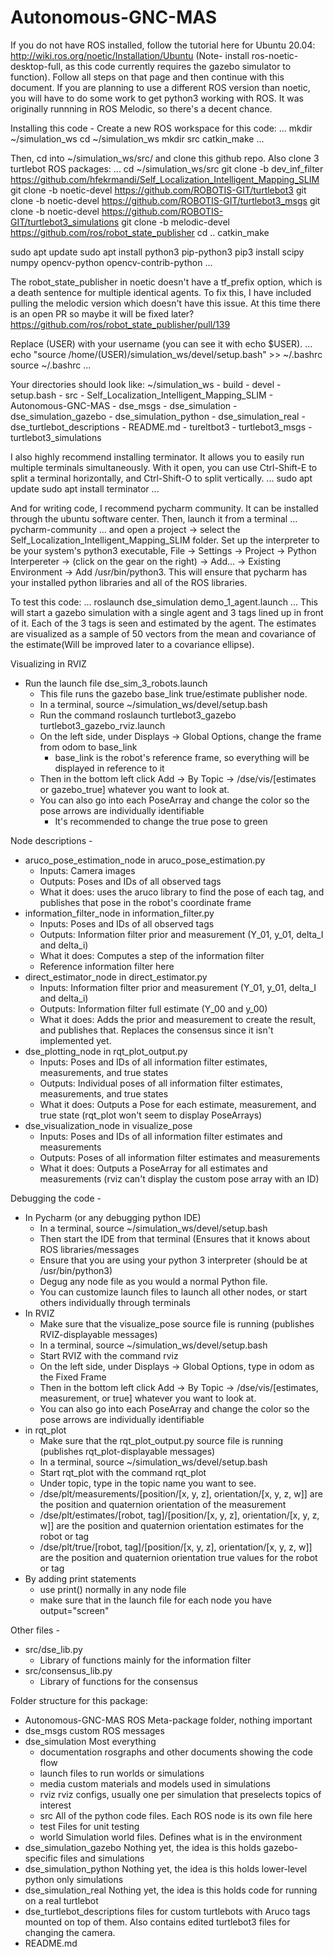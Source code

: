 # Autonomous-GNC-MAS

If you do not have ROS installed, follow the tutorial here for Ubuntu 20.04: http://wiki.ros.org/noetic/Installation/Ubuntu (Note- install ros-noetic-desktop-full, as this code currently requires the gazebo simulator to function). Follow all steps on that page and then continue with this document. 
If you are planning to use a different ROS version than noetic, you will have to do some work to get python3 working with ROS. It was originally runnning in ROS Melodic, so there's a decent chance. 

Installing this code - 
Create a new ROS workspace for this code:
...
mkdir ~/simulation_ws
cd ~/simulation_ws
mkdir src
catkin_make
...

Then, cd into ~/simulation_ws/src/ and clone this github repo. Also clone 3 turtlebot ROS packages:
...
cd ~/simulation_ws/src
git clone -b dev_inf_filter https://github.com/hfekrmandi/Self_Localization_Intelligent_Mapping_SLIM
git clone -b noetic-devel https://github.com/ROBOTIS-GIT/turtlebot3
git clone -b noetic-devel https://github.com/ROBOTIS-GIT/turtlebot3_msgs
git clone -b noetic-devel https://github.com/ROBOTIS-GIT/turtlebot3_simulations
git clone -b melodic-devel https://github.com/ros/robot_state_publisher
cd ..
catkin_make

sudo apt update
sudo apt install python3 pip-python3
pip3 install scipy numpy opencv-python opencv-contrib-python
...

The robot_state_publisher in noetic doesn't have a tf_prefix option, which is a death sentence for multiple identical agents. To fix this, I have included pulling the melodic version which doesn't have this issue. At this time there is an open PR so maybe it will be fixed later? https://github.com/ros/robot_state_publisher/pull/139

Replace (USER) with your username (you can see it with echo $USER).
...
echo "source /home/(USER)/simulation_ws/devel/setup.bash" >> ~/.bashrc
source ~/.bashrc
...

Your directories should look like:
~/simulation_ws
	- build
	- devel
		- setup.bash
	- src
		- Self_Localization_Intelligent_Mapping_SLIM
			- Autonomous-GNC-MAS
			- dse_msgs
			- dse_simulation
			- dse_simulation_gazebo
			- dse_simulation_python
			- dse_simulation_real
			- dse_turtlebot_descriptions
			- README.md
		- tureltbot3
		- turtlebot3_msgs
		- turtlebot3_simulations

I also highly recommend installing terminator. It allows you to easily run multiple terminals simultaneously.
With it open, you can use Ctrl-Shift-E to split a terminal horizontally, and Ctrl-Shift-O to split vertically.
...
sudo apt update
sudo apt install terminator
...

And for writing code, I recommend pycharm community. It can be installed through the ubuntu software center. Then, launch it from a terminal
...
pycharm-community
...
and open a project -> select the Self_Localization_Intelligent_Mapping_SLIM folder. Set up the interpreter to be your system's python3 executable, File -> Settings -> Project -> Python Interpereter -> (click on the gear on the right) -> Add... -> Existing Environment -> Add /usr/bin/python3. This will ensure that pycharm has your installed python libraries and all of the ROS libraries. 

To test this code: 
...
roslaunch dse_simulation demo_1_agent.launch
...
This will start a gazebo simulation with a single agent and 3 tags lined up in front of it. Each of the 3 tags is seen and estimated by the agent. The estimates are visualized as a sample of 50 vectors from the mean and covariance of the estimate(Will be improved later to a covariance ellipse).

Visualizing in RVIZ
- Run the launch file dse_sim_3_robots.launch
	- This file runs the gazebo base_link true/estimate publisher node. 
	- In a terminal, source ~/simulation_ws/devel/setup.bash
	- Run the command roslaunch turtlebot3_gazebo turtlebot3_gazebo_rviz.launch
	- On the left side, under Displays -> Global Options, change the frame from odom to base_link
		- base_link is the robot's reference frame, so everything will be displayed in reference to it
	- Then in the bottom left click Add -> By Topic -> /dse/vis/[estimates or gazebo_true] whatever you want to look at. 
	- You can also go into each PoseArray and change the color so the pose arrows are individually identifiable
		- It's recommended to change the true pose to green

Node descriptions - 
- aruco_pose_estimation_node in aruco_pose_estimation.py
	- Inputs: Camera images
	- Outputs: Poses and IDs of all observed tags
	- What it does: uses the aruco library to find the pose of each tag, and publishes that pose in the robot's coordinate frame
- information_filter_node in information_filter.py
	- Inputs: Poses and IDs of all observed tags
	- Outputs: Information filter prior and measurement (Y_01, y_01, delta_I and delta_i)
	- What it does: Computes a step of the information filter
	- Reference information filter here
- direct_estimator_node in direct_estimator.py
	- Inputs: Information filter prior and measurement (Y_01, y_01, delta_I and delta_i)
	- Outputs: Information filter full estimate (Y_00 and y_00)
	- What it does: Adds the prior and measurement to create the result, and publishes that. Replaces the consensus since it isn't implemented yet. 
- dse_plotting_node in rqt_plot_output.py
	- Inputs: Poses and IDs of all information filter estimates, measurements, and true states
	- Outputs: Individual poses of all information filter estimates, measurements, and true states
	- What it does: Outputs a Pose for each estimate, measurement, and true state (rqt_plot won't seem to display PoseArrays)
- dse_visualization_node in visualize_pose
	- Inputs: Poses and IDs of all information filter estimates and measurements
	- Outputs: Poses of all information filter estimates and measurements
	- What it does: Outputs a PoseArray for all estimates and measurements (rviz can't display the custom pose array with an ID)


Debugging the code - 
- In Pycharm (or any debugging python IDE)
	- In a terminal, source ~/simulation_ws/devel/setup.bash
	- Then start the IDE from that terminal (Ensures that it knows about ROS libraries/messages
	- Ensure that you are using your python 3 interpreter (should be at /usr/bin/python3)
	- Degug any node file as you would a normal Python file. 
	- You can customize launch files to launch all other nodes, or start others individually through terminals
- In RVIZ
	- Make sure that the visualize_pose source file is running (publishes RVIZ-displayable messages)
	- In a terminal, source ~/simulation_ws/devel/setup.bash
	- Start RVIZ with the command rviz
	- On the left side, under Displays -> Global Options, type in odom as the Fixed Frame
	- Then in the bottom left click Add -> By Topic -> /dse/vis/[estimates, measurement, or true] whatever you want to look at. 
	- You can also go into each PoseArray and change the color so the pose arrows are individually identifiable
- in rqt_plot
	- Make sure that the rqt_plot_output.py source file is running (publishes rqt_plot-displayable messages)
	- In a terminal, source ~/simulation_ws/devel/setup.bash
	- Start rqt_plot with the command rqt_plot
	- Under topic, type in the topic name you want to see. 
	- /dse/plt/measurements/[position/[x, y, z], orientation/[x, y, z, w]] are the position and quaternion orientation of the measurement
	- /dse/plt/estimates/[robot, tag]/[position/[x, y, z], orientation/[x, y, z, w]] are the position and quaternion orientation estimates for the robot or tag
	- /dse/plt/true/[robot, tag]/[position/[x, y, z], orientation/[x, y, z, w]] are the position and quaternion orientation true values for the robot or tag
- By adding print statements
	- use print() normally in any node file
	- make sure that in the launch file for each node you have output="screen"

Other files - 
- src/dse_lib.py
	- Library of functions mainly for the information filter
- src/consensus_lib.py
	- Library of functions for the consensus

Folder structure for this package:
- Autonomous-GNC-MAS
	ROS Meta-package folder, nothing important
- dse_msgs
	custom ROS messages
- dse_simulation
	Most everything
	- documentation
		rosgraphs and other documents showing the code flow
	- launch
		files to run worlds or simulations
	- media
		custom materials and models used in simulations
	- rviz
		rviz configs, usually one per simulation that preselects topics of interest
	- src
		All of the python code files. Each ROS node is its own file here
    - test
        Files for unit testing
	- world
		Simulation world files. Defines what is in the environment
- dse_simulation_gazebo
	Nothing yet, the idea is this holds gazebo-specific files and simulations
- dse_simulation_python
	Nothing yet, the idea is this holds lower-level python only simulations
- dse_simulation_real
	Nothing yet, the idea is this holds code for running on a real turtlebot
- dse_turtlebot_descriptions
	files for custom turtlebots with Aruco tags mounted on top of them. Also contains edited turtlebot3 files for changing the camera. 
- README.md
